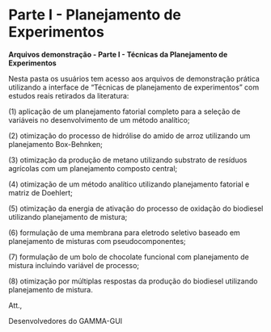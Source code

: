 # Parte I - Planejamento de Experimentos

**Arquivos demonstração - Parte I - Técnicas da Planejamento de Experimentos**

Nesta pasta os usuários tem acesso aos arquivos de demonstração prática utilizando a interface de “Técnicas de planejamento de experimentos” com estudos reais retirados da literatura:

(1) aplicação de um planejamento fatorial completo para a seleção de variáveis no desenvolvimento de um método analítico;

(2) otimização do processo de hidrólise do amido de arroz utilizando um planejamento Box-Behnken;

(3) otimização da produção de metano utilizando substrato de resíduos agrícolas com um planejamento composto central;

(4) otimização de um método analítico utilizando planejamento fatorial e matriz de Doehlert;

(5) otimização da energia de ativação do processo de oxidação do biodiesel utilizando planejamento de mistura;

(6) formulação de uma membrana para eletrodo seletivo baseado em planejamento de misturas com pseudocomponentes;

(7) formulação de um bolo de chocolate funcional com planejamento de mistura incluindo variável de processo;

(8) otimização por múltiplas respostas da produção do biodiesel utilizando planejamento de mistura.

Att.,

Desenvolvedores do GAMMA-GUI
